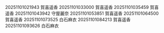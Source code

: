 20251101021943 賀喜遥香
20251101033000 賀喜遥香
20251101035459 賀喜遥香
20251101043942 守屋麗奈
20251101053851 賀喜遥香
20251101064500 賀喜遥香
20251101073525 白石麻衣
20251101084213 賀喜遥香
20251101093626 白石麻衣
